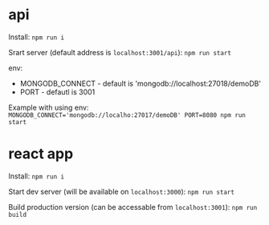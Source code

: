 # api
Install:
`npm run i`

Srart server (default address is `localhost:3001/api`):
`npm run start`

env:
- MONGODB_CONNECT - default is 'mongodb://localhost:27018/demoDB'
- PORT - defautl is 3001

Example with using env:
`MONGODB_CONNECT='mongodb://localho:27017/demoDB' PORT=8080 npm run start`

# react app

Install:
`npm run i`

Start dev server (will be available on `localhost:3000`):
`npm run start`

Build production version (can be accessable from `localhost:3001`):
`npm run build`
